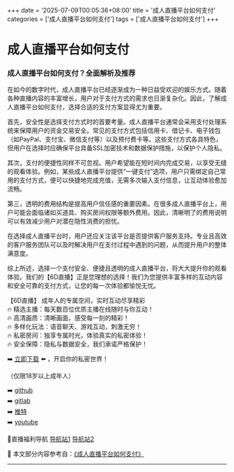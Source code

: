 +++
date = '2025-07-09T00:05:36+08:00'
title = '成人直播平台如何支付'
categories = ['成人直播平台如何支付']
tags = ['成人直播平台如何支付']
+++

# 成人直播平台如何支付

### 成人直播平台如何支付？全面解析及推荐

在如今的数字时代，成人直播平台已经逐渐成为一种日益受欢迎的娱乐方式。随着各种直播内容的丰富增长，用户对于支付方式的需求也日渐复杂化。因此，了解成人直播平台如何支付，选择合适的支付方案显得尤为重要。

首先，安全性是选择支付方式时的首要考量。成人直播平台通常会采用支付处理系统来保障用户的资金交易安全。常见的支付方式包括信用卡、借记卡、电子钱包（如PayPal、支付宝、微信支付等）以及预付费卡等。这些支付方式各具特色，但用户在选择时应确保平台具备SSL加密技术和数据保护措施，以保护个人隐私。

其次，支付的便捷性同样不可忽视。用户希望能在短时间内完成交易，以享受无缝的观看体验。例如，某些成人直播平台提供“一键支付”选项，用户只需绑定自己常用的支付方式，便可以快捷地完成充值，无需多次输入支付信息，让互动体验愈加流畅。

第三，透明的费用结构是提高用户信任感的重要因素。在很多成人直播平台上，用户可能会面临诸如买道具、购买房间权限等额外费用。因此，清晰明了的费用说明可以有效减少用户对潜在隐性消费的担忧。

在选择成人直播平台时，用户还应关注该平台是否提供客户服务支持。专业且高效的客户服务团队可以及时解决用户在支付过程中遇到的问题，从而提升用户的整体满意度。

综上所述，选择一个支付安全、便捷且透明的成人直播平台，将大大提升你的观看体验。我们的【6D直播】正是您理想的选择！我们为您提供丰富多样的互动内容和安全可靠的支付方式，让您的每一次体验都愉悦无忧。

【6D直播】
成年人的专属空间，实时互动尽享精彩  
🔥 精选主播：每天数百位优质主播在线随时与你互动！  
🔥 高清画质：清晰画面，感受每一刻的精彩！  
🔥 多样化玩法：语音聊天、游戏互动，刺激无穷！  
🔥 私密房间：独享专属时光，体验真实的私密体验！  
🔥 安全保障：隐私与数据安全，我们承诺严格保护！  

➡️ [立即下载](https://down123.s3.ap-east-1.amazonaws.com/down/down.html?channelCode=blog) ⬅️ ，开启你的私密世界！

（仅限18岁以上成年人）

➡️ [github](https://aldult-live.github.io/)  
➡️ [gitlab](https://seo-09598d.gitlab.io/)  
➡️ [推特](https://x.com/wegame33)  
➡️ [youtube](https://www.youtube.com/@6Dlive)  

🔞直播福利导航 [导航站1](https://webstack-86085a.gitlab.io/) [导航站2](https://onlygit123-2.github.io/)


📘 本文部分内容参考自：[《成人直播平台如何支付》](https://github.com/sezhongse123/sezhongse)

---
